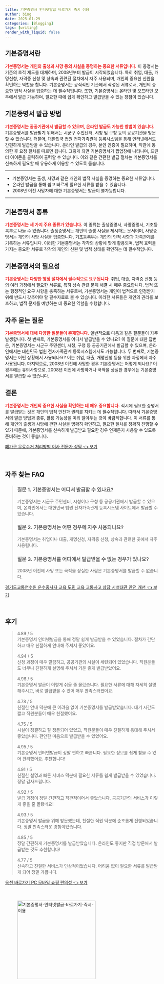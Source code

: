 ```yaml
---
title: 기본증명서 인터넷발급 바로가기 즉시 이용
author: bing
date: 2025-01-29
categories: [Blogging]
tags: [writing]
render_with_liquid: false
---
```



<h2 id='기본증명서란'>기본증명서란</h2>

<p><b><span style="color: #ee2323;">기본증명서는 개인의 출생과 사망 등의 사실을 증명하는 중요한 서류입니다.</span></b> 이 증명서는 기존의 호적 제도를 대체하며, 2008년부터 발급이 시작되었습니다. 특히 취업, 대출, 개명신청, 자격증 신청 및 상속과 관련된 절차에서 자주 사용되며, 개인의 중요한 신원을 확인하는 역할을 합니다. 기본증명서는 공식적인 기관에서 작성된 서류로서, 개인의 중요한 법적 사실을 입증하는 데 필수적입니다. 또한, 기본증명서는 온라인 및 오프라인 모두에서 발급 가능하며, 필요한 때에 쉽게 확인하고 발급받을 수 있는 장점이 있습니다.</p>

<h2 id='기본증명서 발급 방법'>기본증명서 발급 방법</h2>

<p><b><span style="color: #ee2323;">기본증명서는 공공기관에서 발급할 수 있으며, 온라인 발급도 가능한 방법이 있습니다.</span></b> 기본증명서를 발급받기 위해서는 시군구 주민센터, 시청 및 구청 등의 공공기관을 방문할 수 있습니다. 더불어, 대한민국 법원 전자가족관계 등록시스템을 통해 인터넷에서도 간편하게 발급받을 수 있습니다. 온라인 발급의 경우, 본인 인증이 필요하며, 약관에 동의한 후 요청 절차를 따르면 됩니다. 그렇게 되면 기본증명서가 팝업창에 나타나며, 프린터 아이콘을 클릭하여 출력할 수 있습니다. 이와 같은 간편한 발급 절차는 기본증명서를 신속하게 필요할 때 유용하게 이용할 수 있도록 돕습니다.</p>

<hr />

<ul>
    <li>기본증명서는 출생, 사망과 같은 개인의 법적 사실을 증명하는 중요한 서류입니다.</li>
    <li>온라인 발급을 통해 쉽고 빠르게 필요한 서류를 받을 수 있습니다.</li>
    <li>2008년 이전 사망자에 대한 기본증명서는 발급이 불가능합니다.</li>
</ul>

<hr />

<h2 id='기본증명서 종류'>기본증명서 종류</h2>

<p><b><span style="color: #ee2323;">기본증명서는 세 가지 주요 종류가 있습니다.</span></b> 이 종류는 출생증명서, 사망증명서, 기초등록부로 나눌 수 있습니다. 출생증명서는 개인의 출생 사실을 제시하는 문서이며, 사망증명서는 개인의 사망 사실을 입증합니다. 기초등록부는 개인의 인적 사항과 가족관계를 기록하는 서류입니다. 이러한 기본증명서는 각각의 상황에 맞게 활용되며, 법적 효력을 가지는 중요한 서류로 각각의 개인의 신원 및 법적 상태를 확인하는 데 필수적입니다.</p>

<h2 id='기본증명서의 필요성'>기본증명서의 필요성</h2>

<p><b><span style="color: #ee2323;">기본증명서는 다양한 행정 절차에서 필수적으로 요구됩니다.</span></b> 취업, 대출, 자격증 신청 등의 여러 과정에서 필요한 서류로, 특히 상속 관련 문제 해결 시 매우 중요합니다. 법적 또는 행정적인 요구 사항을 충족하는 서류로써, 기본증명서는 개인이 법적으로 인정받기 위해 반드시 갖추어야 할 필수자료로 볼 수 있습니다. 이러한 서류들은 개인의 권리를 보호하고, 법적 문제를 예방하는 데 중요한 역할을 수행합니다.</p>

<h2 id='자주 묻는 질문'>자주 묻는 질문</h2>

<p><b><span style="color: #ee2323;">기본증명서에 대해 다양한 질문들이 존재합니다.</span></b> 일반적으로 다음과 같은 질문들이 자주 발생합니다. 첫 번째로, 기본증명서를 어디서 발급받을 수 있나요? 이 질문에 대한 답변은, 기본증명서는 시군구 주민센터, 시청, 구청 등 공공기관에서 발급할 수 있으며, 온라인에서는 대한민국 법원 전자가족관계 등록시스템에서도 가능합니다. 두 번째로, 기본증명서는 어떤 상황에서 사용되나요? 이는 취업, 대출, 개명신청 등을 위한 과정에서 자주 사용됩니다. 마지막으로, 2008년 이전에 사망한 경우 기본증명서는 어떻게 되나요? 이 경우에는 유의사항으로, 2008년 이전에 사망하거나 국적을 상실한 경우에는 기본증명서를 발급할 수 없습니다.</p>

<h2 id='결론'>결론</h2>

<p><b><span style="color: #ee2323;">기본증명서는 개인의 중요한 사실을 확인하는 데 매우 중요합니다.</span></b> 적시에 필요한 증명서를 발급받는 것은 개인의 법적 안전과 권리를 지키는 데 필수적입니다. 따라서 기본증명서의 발급 방법과 종류, 활용 가능성을 미리 알아두는 것이 바람직합니다. 이 서류를 통해 개인의 출생과 사망에 관한 사실을 명확히 확인하고, 필요한 절차를 정확히 진행할 수 있기 때문에, 기본증명서를 신속하게 발급받고 필요한 경우 언제든지 사용할 수 있도록 준비하는 것이 좋습니다.</p>


<p><a class="click-button" title="폐가구 무료수거 처리방법 이사 전문가 상담" href="https://greenforu.github.io/posts/%ED%8F%90%EA%B0%80%EA%B5%AC-%EB%AC%B4%EB%A3%8C%EC%88%98%EA%B1%B0-%EC%B2%98%EB%A6%AC%EB%B0%A9%EB%B2%95-%EC%9D%B4%EC%82%AC-%EC%A0%84%EB%AC%B8%EA%B0%80-%EC%83%81%EB%8B%B4/" rel="dofollow">폐가구 무료수거 처리방법 이사 전문가 상담 👈 보기</a></p><br>
<h2 id='자주_찾는_FAQ'>자주 찾는 FAQ</h2>
<div itemscope="" itemtype="https://schema.org/FAQPage"> 
<blockquote> 
<div itemscope="" itemprop="mainEntity" itemtype="https://schema.org/Question"> 
<h3 itemprop="name">질문 1. 기본증명서는 어디서 발급할 수 있나요?</h3> 
<div itemscope="" itemprop="acceptedAnswer" itemtype="https://schema.org/Answer"> 
<span itemprop="text"> 
<p>기본증명서는 시군구 주민센터, 시청이나 구청 등 공공기관에서 발급할 수 있으며, 온라인에서는 대한민국 법원 전자가족관계 등록시스템 사이트에서 발급할 수 있습니다.</p> 
</span> 
</div> 
</div> 
<div itemscope="" itemprop="mainEntity" itemtype="https://schema.org/Question"> 
<h3 itemprop="name">질문 2. 기본증명서는 어떤 경우에 자주 사용되나요?</h3> 
<div itemscope="" itemprop="acceptedAnswer" itemtype="https://schema.org/Answer"> 
<span itemprop="text"> 
<p>기본증명서는 취업이나 대출, 개명신청, 자격증 신청, 상속과 관련한 곳에서 자주 사용됩니다.</p> 
</span> 
</div> 
</div> 
<div itemscope="" itemprop="mainEntity" itemtype="https://schema.org/Question"> 
<h3 itemprop="name">질문 3. 기본증명서를 어디에서 발급받을 수 없는 경우가 있나요?</h3> 
<div itemscope="" itemprop="acceptedAnswer" itemtype="https://schema.org/Answer"> 
<span itemprop="text"> 
<p>2008년 이전에 사망 또는 국적을 상실한 사람은 기본증명서를 발급할 수 없습니다.</p> 
</span> 
</div> 
</div> 
</blockquote> 
</div>
<p><a class="click-button" title="경기도교통연수원 운수종사자 교육 도민 교육 교통사고 상담 시설대관 안전 개선" href="https://greenforu.github.io/posts/%EA%B2%BD%EA%B8%B0%EB%8F%84%EA%B5%90%ED%86%B5%EC%97%B0%EC%88%98%EC%9B%90-%EC%9A%B4%EC%88%98%EC%A2%85%EC%82%AC%EC%9E%90-%EA%B5%90%EC%9C%A1-%EB%8F%84%EB%AF%BC-%EA%B5%90%EC%9C%A1-%EA%B5%90%ED%86%B5%EC%82%AC%EA%B3%A0-%EC%83%81%EB%8B%B4-%EC%8B%9C%EC%84%A4%EB%8C%80%EA%B4%80-%EC%95%88%EC%A0%84-%EA%B0%9C%EC%84%A0/" rel="dofollow">경기도교통연수원 운수종사자 교육 도민 교육 교통사고 상담 시설대관 안전 개선 👈 보기</a></p><br>
<h2 id='후기'>후기</h2>
<div itemscope itemtype="https://schema.org/Product">
  <blockquote>
  <div itemprop="review" itemscope itemtype="https://schema.org/Review">
      <div itemprop="reviewRating" itemscope itemtype="https://schema.org/Rating"> <span itemprop="ratingValue">4.89</span> / <span itemprop="bestRating">5</span> </div>
      <span itemprop="reviewBody">기본증명서 인터넷발급을 통해 정말 쉽게 발급받을 수 있었습니다. 절차가 간단하고 매우 친절하게 안내해 주셔서 좋았어요.</span>
  </div>
  <br>
  <div itemprop="review" itemscope itemtype="https://schema.org/Review">
      <div itemprop="reviewRating" itemscope itemtype="https://schema.org/Rating"> <span itemprop="ratingValue">4.94</span> / <span itemprop="bestRating">5</span> </div>
      <span itemprop="reviewBody">신청 과정이 매우 깔끔하고, 공공기관의 시설이 세련되어 있었습니다. 직원분들도 너무나 친절하게 설명해 주셔서 기분 좋게 발급받았어요.</span>
  </div>
  <br>
  <div itemprop="review" itemscope itemtype="https://schema.org/Review">
      <div itemprop="reviewRating" itemscope itemtype="https://schema.org/Rating"> <span itemprop="ratingValue">4.96</span> / <span itemprop="bestRating">5</span> </div>
      <span itemprop="reviewBody">기본증명서 발급이 이렇게 쉬울 줄 몰랐습니다. 필요한 서류에 대해 자세히 설명해주시고, 바로 발급받을 수 있어 매우 만족스러웠어요.</span>
  </div>
  <br>
  <div itemprop="review" itemscope itemtype="https://schema.org/Review">
      <div itemprop="reviewRating" itemscope itemtype="https://schema.org/Rating"> <span itemprop="ratingValue">4.78</span> / <span itemprop="bestRating">5</span> </div>
      <span itemprop="reviewBody">친절한 안내 덕분에 큰 어려움 없이 기본증명서를 발급받았습니다. 대기 시간도 짧고 직원분들이 매우 친절했어요.</span>
  </div>
  <br>
  <div itemprop="review" itemscope itemtype="https://schema.org/Review">
      <div itemprop="reviewRating" itemscope itemtype="https://schema.org/Rating"> <span itemprop="ratingValue">4.75</span> / <span itemprop="bestRating">5</span> </div>
      <span itemprop="reviewBody">시설이 청결하고 잘 정돈되어 있었고, 직원분들이 매우 친절하게 응대해 주셔서 좋았습니다. 편안한 마음으로 발급받을 수 있었어요.</span>
  </div>
  <br>
  <div itemprop="review" itemscope itemtype="https://schema.org/Review">
      <div itemprop="reviewRating" itemscope itemtype="https://schema.org/Rating"> <span itemprop="ratingValue">4.95</span> / <span itemprop="bestRating">5</span> </div>
      <span itemprop="reviewBody">기본증명서 인터넷발급이 정말 편하고 빠릅니다. 필요한 정보를 쉽게 찾을 수 있어 편리했어요. 추천합니다!</span>
  </div>
  <br>
  <div itemprop="review" itemscope itemtype="https://schema.org/Review">
      <div itemprop="reviewRating" itemscope itemtype="https://schema.org/Rating"> <span itemprop="ratingValue">4.91</span> / <span itemprop="bestRating">5</span> </div>
      <span itemprop="reviewBody">친절한 설명과 빠른 서비스 덕분에 필요한 서류를 쉽게 발급받을 수 있었습니다. 정말 감사드립니다.</span>
  </div>
  <br>
  <div itemprop="review" itemscope itemtype="https://schema.org/Review">
      <div itemprop="reviewRating" itemscope itemtype="https://schema.org/Rating"> <span itemprop="ratingValue">4.92</span> / <span itemprop="bestRating">5</span> </div>
      <span itemprop="reviewBody">발급 과정이 정말 간편하고 직관적이어서 좋았습니다. 공공기관의 서비스가 이렇게 좋을 줄 몰랐네요!</span>
  </div>
  <br>
  <div itemprop="review" itemscope itemtype="https://schema.org/Review">
      <div itemprop="reviewRating" itemscope itemtype="https://schema.org/Rating"> <span itemprop="ratingValue">4.93</span> / <span itemprop="bestRating">5</span> </div>
      <span itemprop="reviewBody">기본증명서 발급을 위해 방문했는데, 친절한 직원 덕분에 순조롭게 진행되었습니다. 정말 만족스러운 경험이었습니다.</span>
  </div>
  <br>
  <div itemprop="review" itemscope itemtype="https://schema.org/Review">
      <div itemprop="reviewRating" itemscope itemtype="https://schema.org/Rating"> <span itemprop="ratingValue">4.85</span> / <span itemprop="bestRating">5</span> </div>
      <span itemprop="reviewBody">정말 간편하게 기본증명서를 발급받았습니다. 온라인도 좋지만 직접 방문해서 발급받는 것도 추천합니다!</span>
  </div>
  <br>
  <div itemprop="review" itemscope itemtype="https://schema.org/Review">
      <div itemprop="reviewRating" itemscope itemtype="https://schema.org/Rating"> <span itemprop="ratingValue">4.77</span> / <span itemprop="bestRating">5</span> </div>
      <span itemprop="reviewBody">신속하고 친절한 서비스가 인상적이었습니다. 어려움 없이 필요한 서류를 발급받게 되어 정말 기쁩니다.</span>
  </div>
  </blockquote>
</div>
<p><a class="click-button" title="옥션 바로가기 PC 모바일 쇼핑 편의성" href="https://greenforu.github.io/posts/%EC%98%A5%EC%85%98-%EB%B0%94%EB%A1%9C%EA%B0%80%EA%B8%B0-PC-%EB%AA%A8%EB%B0%94%EC%9D%BC-%EC%87%BC%ED%95%91-%ED%8E%B8%EC%9D%98%EC%84%B1/" rel="dofollow">옥션 바로가기 PC 모바일 쇼핑 편의성 👈 보기</a></p><br>
<figure class="image"><img src="https://greenforu.github.io/assets/img/thumbnail/기본증명서-인터넷발급-바로가기-즉시-이용.webp" alt="기본증명서-인터넷발급-바로가기-즉시-이용" width="256" height="256"></figure>